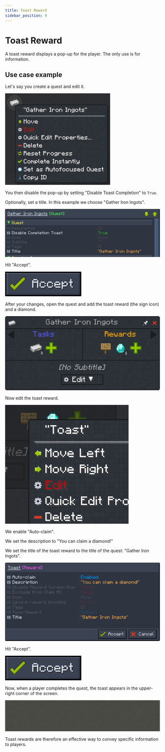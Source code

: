 ```yaml
---
title: Toast Reward
sidebar_position: 9
---
```


# Toast Reward

A toast reward displays a pop-up for the player. The only use is for information.

## Use case example

Let's say you create a quest and edit it.

![Editing a quest](../../../../../_assets/images/quests/rewards/toast-edit-quest.webp "Right-click the icon to edit the quest")

You then disable the pop-up by setting "Disable Toast Completion" to `True`.

Optionally, set a title. In this example we choose "Gather Iron Ingots".

![Disabling the pop-up](../../../../../_assets/images/quests/rewards/toast-disable-popup.png "Disabling the toast completion pop-up")

Hit "Accept".

![The accept button](../../../../../_assets/images/quests/rewards/accept.png "Hitting the accept button ensures saving your changes!")

After your changes, open the quest and add the toast reward (the sign icon) and a diamond.

![Example toast quest](../../../../../_assets/images/quests/rewards/toast-example-quest.png "A sample toast quest")

Now edit the toast reward.

![Editing the toast](../../../../../_assets/images/quests/rewards/toast-edit-reward.webp "Right-click the icon to edit the toast reward")

We enable "Auto-claim".

We set the description to "You can claim a diamond!"

We set the title of the toast reward to the title of the quest: "Gather Iron Ingots".

![Editing the title and description](../../../../../_assets/images/quests/rewards/toast-edit-title-desc.png "Edit the title and description with some custom text")

Hit "Accept".

![The accept button](../../../../../_assets/images/quests/rewards/accept.png "Hitting the accept button ensures saving your changes!")

Now, when a player completes the quest, the toast appears in the upper-right corner of the screen.

![Toast appears](../../../../../_assets/images/quests/rewards/toast-show-up.webp "The toast appears!")

Toast rewards are therefore an effective way to convey specific information to players.
